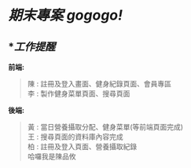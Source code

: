 ***期末專案 gogogo!***
===

****工作提醒***
---

**前端:**
>陳 : 註冊及登入畫面、健身紀錄頁面、會員專區  
>李 : 製作健身菜單頁面、搜尋頁面

**後端:**
>黃 : 當日營養攝取分配、健身菜單(等前端頁面完成)  
>王 : 搜尋頁面的資料庫內容完成  
>柏 : 註冊及登入頁面、營養攝取紀錄  
哈囉我是陳品攸
